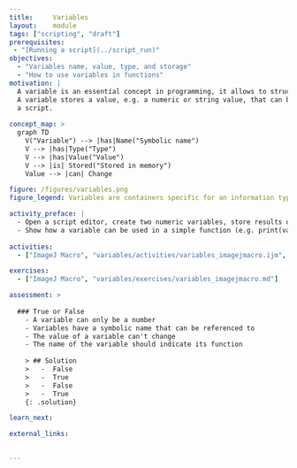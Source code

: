 ```yaml
---
title:     Variables
layout:    module
tags: ["scripting", "draft"]
prerequisites:
 - "[Running a script](../script_run)"
objectives:
  - "Variables name, value, type, and storage"
  - "How to use variables in functions"
motivation: |
  A variable is an essential concept in programming, it allows to structure and generalize a script/program.
  A variable stores a value, e.g. a numeric or string value, that can be used and changed at several occasions in 
  a script. 
  
concept_map: >
  graph TD
    V("Variable") --> |has|Name("Symbolic name")
    V --> |has|Type("Type")
    V --> |has|Value("Value")
    V --> |is| Stored("Stored in memory")
    Value --> |can| Change

figure: /figures/variables.png
figure_legend: Variables are containers specific for an information type. The name of the variable should explain its purpose. Naming convention is camelCase (left side) or under_score (right side).

activity_preface: |
  - Open a script editor, create two numeric variables, store results of addition in a new variable.
  - Show how a variable can be used in a simple function (e.g. print(variable)) and in a image processing function.
  
activities:
  - ["ImageJ Macro", "variables/activities/variables_imagejmacro.ijm", "java"]

exercises:
  - ["ImageJ Macro", "variables/exercises/variables_imagejmacro.md"]

assessment: >
  
  ### True or False
    - A variable can only be a number
    - Variables have a symbolic name that can be referenced to
    - The value of a variable can't change
    - The name of the variable should indicate its function
    
    > ## Solution
    >   -  False
    >   -  True
    >   -  False
    >   -  True
    {: .solution}

learn_next:

external_links:

 
---
```

 
